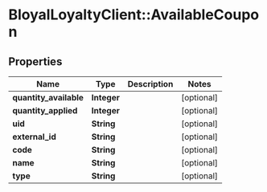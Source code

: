 # BloyalLoyaltyClient::AvailableCoupon

## Properties
Name | Type | Description | Notes
------------ | ------------- | ------------- | -------------
**quantity_available** | **Integer** |  | [optional] 
**quantity_applied** | **Integer** |  | [optional] 
**uid** | **String** |  | [optional] 
**external_id** | **String** |  | [optional] 
**code** | **String** |  | [optional] 
**name** | **String** |  | [optional] 
**type** | **String** |  | [optional] 

